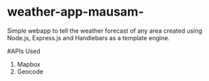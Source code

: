 # weather-app-mausam-
Simple webapp to tell the weather forecast of any area created using Node.js, Express.js and Handlebars as a template engine.

#APIs Used
1) Mapbox
2) Geocode
